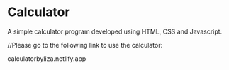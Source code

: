 # Calculator
A simple calculator program developed using HTML, CSS and Javascript.

//Please go to the following link to use the calculator:

calculatorbyliza.netlify.app
